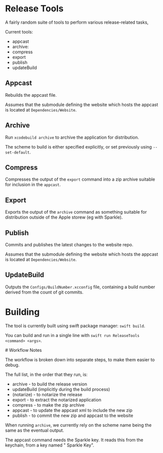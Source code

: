 
# Release Tools

A fairly random suite of tools to perform various release-related tasks,

Current tools:

- appcast
- archive:
- compress
- export
- publish
- updateBuild


## Appcast

Rebuilds the appcast file.

Assumes that the submodule defining the website which hosts the appcast is located at `Dependencies/Website`.

## Archive

Run `xcodebuild archive` to archive the application for distribution.

The scheme to build is either specified explicitly, or set previously using `--set-default`.

## Compress

Compresses the output of the `export` command into a zip archive suitable for inclusion in the `appcast`.

## Export

Exports the output of the `archive` command as something suitable for distribution outside of the Apple storew (eg with Sparkle).

## Publish

Commits and publishes the latest changes to the website repo.

Assumes that the submodule defining the website which hosts the appcast is located at `Dependencies/Website`.

## UpdateBuild

Outputs the `Configs/BuildNumber.xcconfig` file, containing a build number derived from the count of git commits.

# Building

The tool is currently built using swift package manager: `swift build`.

You can build and run in a single line with `swift run ReleaseTools <command> <args>`.



# Workflow Notes

The workflow is broken down into separate steps, to make them easier to debug. 

The full list, in the order that they run, is:

- archive - to build the release version
- updateBuild (implicitly during the build process)
- (notarize) - to notarize the release 
- export - to extract the notarized application
- compress - to make the zip archive
- appcast - to update the appcast xml to include the new zip
- publish - to commit the new zip and appcast to the website

When running `archive`, we currently rely on the scheme name being the same as the eventual output.

The appcast command needs the Sparkle key. It reads this from the keychain, from a key named "<scheme> Sparkle Key".

